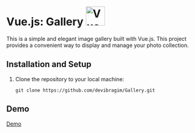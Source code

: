 # Vue.js:  Gallery <img src="https://vuejs.org/images/logo.png" alt="Vue.js Logo" width="50">

This is a simple and elegant image gallery built with Vue.js. This project provides a convenient way to display and manage your photo collection.

## Installation and Setup

1. Clone the repository to your local machine:

   ```shell
   git clone https://github.com/devibragim/Gallery.git

## Demo
[Demo](https://codepen.io/pirate-/pen/yLQYaGr)
